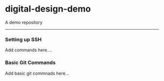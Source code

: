 # digital-design-demo
A demo repository

---

### Setting up SSH
Add commands here....

### Basic Git Commands
Add basic git commnads here...


